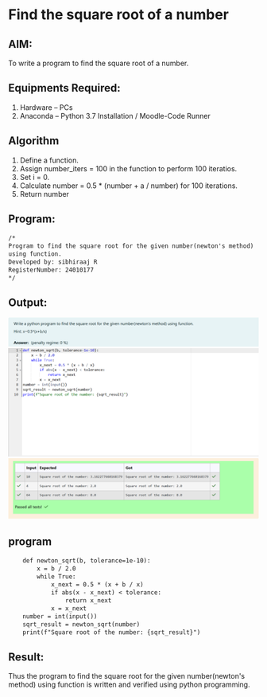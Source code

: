 # Find the square root of a number

## AIM:
To write a program to find the square root of a number.

## Equipments Required:
1. Hardware – PCs
2. Anaconda – Python 3.7 Installation / Moodle-Code Runner

## Algorithm
1. Define a function.
2. Assign number_iters = 100 in the function to perform 100 iteratios.
3. Set i = 0.
4. Calculate  number = 0.5 * (number + a / number) for 100 iterations.
5. Return number

## Program:
```
/*
Program to find the square root for the given number(newton's method) using function.
Developed by: sibhiraaj R
RegisterNumber: 24010177
*/
```

## Output:
![image 1](<Screenshot 2024-11-13 141314.png>)
![image 2](<Screenshot 2024-11-13 141331.png>)
![image 3](<Screenshot 2024-11-13 141338.png>)

##  program
        def newton_sqrt(b, tolerance=1e-10):
            x = b / 2.0  
            while True:
                x_next = 0.5 * (x + b / x)
                if abs(x - x_next) < tolerance:
                    return x_next
                x = x_next
        number = int(input())
        sqrt_result = newton_sqrt(number)
        print(f"Square root of the number: {sqrt_result}")


## Result:
Thus the program to find the square root for the given number(newton's method) using function is written and verified using python programming.
